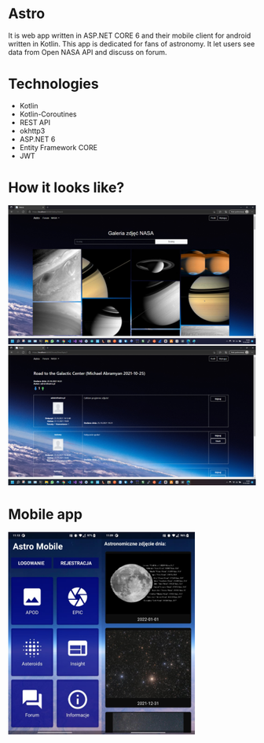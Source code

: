 # Astro
It is web app written in ASP.NET CORE 6 and their mobile client for android written in Kotlin. This app is dedicated for fans of astronomy. It let users see data from Open NASA API and discuss on forum.

# Technologies

* Kotlin
* Kotlin-Coroutines
* REST API
* okhttp3
* ASP.NET 6
* Entity Framework CORE
* JWT

# How it looks like?

<img src="https://github.com/sebastiansiedlarz409/Astro/blob/master/s2.png"/>
<img src="https://github.com/sebastiansiedlarz409/Astro/blob/master/s1.png"/>

# Mobile app

<img align="left"  src="https://github.com/sebastiansiedlarz409/Astro/blob/master/s3.jpg" width="190px"/>
<img align="left"  src="https://github.com/sebastiansiedlarz409/Astro/blob/master/s4.jpg" width="190px"/>
